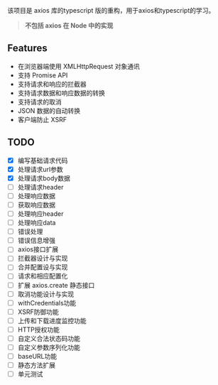 该项目是 axios 库的typescript 版的重构，用于axios和typescript的学习。

> **不包括 axios 在 Node 中的实现**

## Features

- 在浏览器端使用 XMLHttpRequest 对象通讯
- 支持 Promise API
- 支持请求和响应的拦截器
- 支持请求数据和响应数据的转换
- 支持请求的取消
- JSON 数据的自动转换
- 客户端防止 XSRF

## TODO

- [x] 编写基础请求代码
- [x] 处理请求url参数
- [x] 处理请求body数据
- [ ] 处理请求header
- [ ] 处理响应数据
- [ ] 获取响应数据
- [ ] 处理响应header
- [ ] 处理响应data
- [ ] 错误处理
- [ ] 错误信息增强
- [ ] axios接口扩展
- [ ] 拦截器设计与实现
- [ ] 合并配置设与实现
- [ ] 请求和相应配置化
- [ ] 扩展 axios.create 静态接口
- [ ] 取消功能设计与实现
- [ ] withCredentials功能
- [ ] XSRF防御功能
- [ ] 上传和下载进度监控功能
- [ ] HTTP授权功能
- [ ] 自定义合法状态码功能
- [ ] 自定义参数序列化功能
- [ ] baseURL功能
- [ ] 静态方法扩展
- [ ] 单元测试